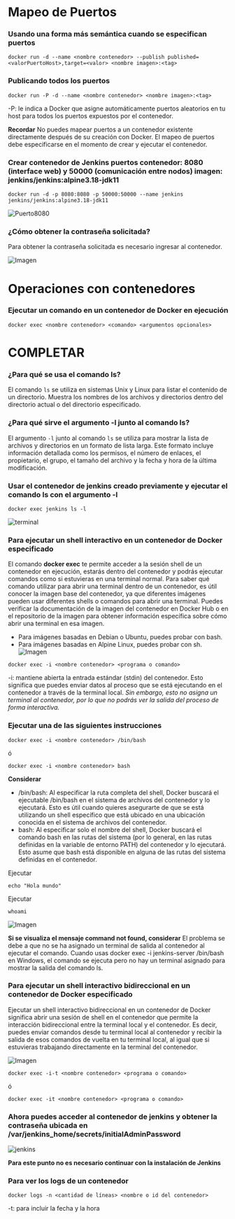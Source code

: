 # Mapeo de Puertos

### Usando una forma más semántica cuando se especifican puertos

```
docker run -d --name <nombre contenedor> --publish published=<valorPuertoHost>,target=<valor> <nombre imagen>:<tag> 
```

### Publicando todos los puertos

```
docker run -P -d --name <nombre contenedor> <nombre imagen>:<tag> 
```

-P: le indica a Docker que asigne automáticamente puertos aleatorios en tu host para todos los puertos expuestos por el contenedor.

**Recordar**
No puedes mapear puertos a un contenedor existente directamente después de su creación con Docker. El mapeo de puertos debe especificarse en el momento de crear y ejecutar el contenedor.

### Crear contenedor de Jenkins puertos contenedor: 8080 (interface web) y 50000 (comunicación entre nodos) imagen: jenkins/jenkins:alpine3.18-jdk11

```
docker run -d -p 8080:8080 -p 50000:50000 --name jenkins jenkins/jenkins:alpine3.18-jdk11
```

![Puerto8080](img/puerto8080.png)

### ¿Cómo obtener la contraseña solicitada?

Para obtener la contraseña solicitada es necesario ingresar al contenedor.

![Imagen](img/jenkins.PNG)

# Operaciones con contenedores

### Ejecutar un comando en un contenedor de Docker en ejecución

```
docker exec <nombre contenedor> <comando> <argumentos opcionales>
```

# COMPLETAR

### ¿Para qué se usa el comando ls?

El comando `ls` se utiliza en sistemas Unix y Linux para listar el contenido de un directorio. Muestra los nombres de los archivos y directorios dentro del directorio actual o del directorio especificado.

### ¿Para qué sirve el argumento -l junto al comando ls?

El argumento `-l` junto al comando `ls` se utiliza para mostrar la lista de archivos y directorios en un formato de lista larga. Este formato incluye información detallada como los permisos, el número de enlaces, el propietario, el grupo, el tamaño del archivo y la fecha y hora de la última modificación.

### Usar el contenedor de jenkins creado previamente y ejecutar el comando ls con el argumento -l

```
docker exec jenkins ls -l
```

![terminal](img/terminal.png)

### Para ejecutar un shell interactivo en un contenedor de Docker especificado

El comando **docker exec** te permite acceder a la sesión shell de un contenedor en ejecución, estarás dentro del contenedor y podrás ejecutar comandos como si estuvieras en una terminal normal.
Para saber qué comando utilizar para abrir una terminal dentro de un contenedor, es útil conocer la imagen base del contenedor, ya que diferentes imágenes pueden usar diferentes shells o comandos para abrir una terminal. Puedes verificar la documentación de la imagen del contenedor en Docker Hub o en el repositorio de la imagen para obtener información específica sobre cómo abrir una terminal en esa imagen.

- Para imágenes basadas en Debian o Ubuntu, puedes probar con bash.
- Para imágenes basadas en Alpine Linux, puedes probar con sh.
![Imagen](img/jenkins-i.PNG)

```
docker exec -i <nombre contenedor> <programa o comando>
```

-i: mantiene abierta la entrada estándar (stdin) del contenedor. Esto significa que puedes enviar datos al proceso que se está ejecutando en el contenedor a través de la terminal local. *Sin embargo, esto no asigna un terminal al contenedor, por lo que no podrás ver la salida del proceso de forma interactiva.*

### Ejecutar una de las siguientes instrucciones

```
docker exec -i <nombre contenedor> /bin/bash 
```

ó

```
docker exec -i <nombre contenedor> bash 
```

**Considerar**

- /bin/bash: Al especificar la ruta completa del shell, Docker buscará el ejecutable /bin/bash en el sistema de archivos del contenedor y lo ejecutará. Esto es útil cuando quieres asegurarte de que se está utilizando un shell específico que está ubicado en una ubicación conocida en el sistema de archivos del contenedor.
- bash: Al especificar solo el nombre del shell, Docker buscará el comando bash en las rutas del sistema (por lo general, en las rutas definidas en la variable de entorno PATH) del contenedor y lo ejecutará. Esto asume que bash está disponible en alguna de las rutas del sistema definidas en el contenedor.

Ejecutar

```
echo "Hola mundo"
```

Ejecutar

```
whoami
```

![Imagen](img/comandos.png)

**Si se visualiza el mensaje command not found, considerar**
El problema se debe a que no se ha asignado un terminal de salida al contenedor al ejecutar el comando. Cuando usas docker exec -i jenkins-server /bin/bash en Windows, el comando se ejecuta pero no hay un terminal asignado para mostrar la salida del comando ls.

### Para ejecutar un shell interactivo bidireccional en un contenedor de Docker especificado

Ejecutar un shell interactivo bidireccional en un contenedor de Docker significa abrir una sesión de shell en el contenedor que permite la interacción bidireccional entre la terminal local y el contenedor. Es decir, puedes enviar comandos desde tu terminal local al contenedor y recibir la salida de esos comandos de vuelta en tu terminal local, al igual que si estuvieras trabajando directamente en la terminal del contenedor.

![Imagen](img/jenkins-it.PNG)

```
docker exec -i-t <nombre contenedor> <programa o comando>
```

ó

```
docker exec -it <nombre contenedor> <programa o comando>
```

### Ahora puedes acceder al contenedor de jenkins y obtener la contraseña ubicada en /var/jenkins_home/secrets/initialAdminPassword

![jenkins](img/bienvenida.png)

**Para este punto no es necesario continuar con la instalación de Jenkins**

### Para ver los logs de un contenedor

```
docker logs -n <cantidad de líneas> <nombre o id del contenedor> 
```

-t: para incluir la fecha y la hora

